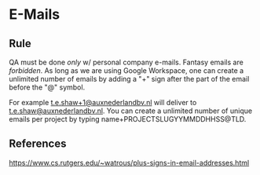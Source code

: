# E-Mails

## Rule

QA must be done _only_ w/ personal company e-mails. Fantasy emails are _forbidden_. As long as we are using Google Workspace, one can create a unlimited number of emails by adding a "+" sign after the part of the email before the "@" symbol.

For example t.e.shaw+1@auxnederlandbv.nl will deliver to t.e.shaw@auxnederlandbv.nl. You can create a unlimited number of unique emails per project by typing name+PROJECTSLUGYYMMDDHHSS@TLD.

## References

https://www.cs.rutgers.edu/~watrous/plus-signs-in-email-addresses.html
